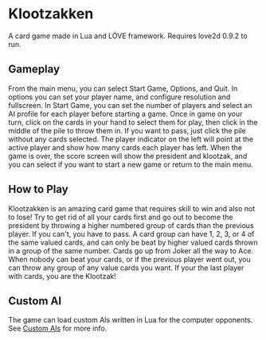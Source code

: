 # Klootzakken

A card game made in Lua and LÖVE framework. Requires love2d 0.9.2 to run.

## Gameplay

From the main menu, you can select Start Game, Options, and Quit. In options you can set your player name, and configure resolution and fullscreen. In Start Game, you can set the number of players and select an AI profile for each player before starting a game. Once in game on your turn, click on the cards in your hand to select them for play, then click in the middle of the pile to throw them in. If you want to pass, just click the pile without any cards selected. The player indicator on the left will point at the active player and show how many cards each player has left. When the game is over, the score screen will show the president and klootzak, and you can select if you want to start a new game or return to the main menu.

## How to Play

Klootzakken is an amazing card game that requires skill to win and also not to lose! Try to get rid of all your cards first and go out to become the president by throwing a higher numbered group of cards than the previous player. If you can't, you have to pass. A card group can have 1, 2, 3, or 4 of the same valued cards, and can only be beat by higher valued cards thrown in a group of the same number. Cards go up from Joker all the way to Ace. When nobody can beat your cards, or if the previous player went out, you can throw any group of any value cards you want. If your the last player with cards, you are the Klootzak!

## Custom AI

The game can load custom AIs written in Lua for the computer opponents. See [Custom AIs](customai.md) for more info.